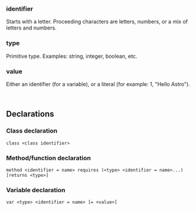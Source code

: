 ### identifier
Starts with a letter. Proceeding characters are letters, numbers, or a mix of letters and numbers.

### type
Primitive type. Examples: string, integer, boolean, etc.

### value
Either an identifier (for a variable), or a literal (for example: 1, "Hello Astro").

<br />

## Declarations
### Class declaration
`class <class identifier>`

### Method/function declaration
`method <identifier = name> requires (<type> <identifier = name>...) [returns <type>]`

### Variable declaration
`var <type> <identifier = name> [= <value>]`
